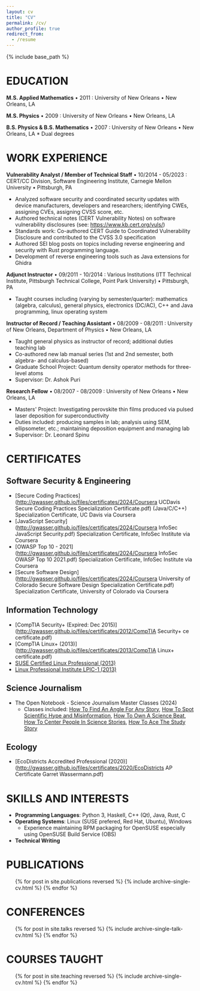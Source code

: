```yaml
---
layout: cv
title: "CV"
permalink: /cv/
author_profile: true
redirect_from:
  - /resume
---
```


{% include base_path %}

EDUCATION
======

**M.S. Applied Mathematics** • 2011
:   University of New Orleans • New Orleans, LA

**M.S. Physics** • 2009
:   University of New Orleans • New Orleans, LA

**B.S. Physics & B.S. Mathematics** • 2007
:   University of New Orleans • New Orleans, LA
    * Dual degrees

WORK EXPERIENCE
======

**Vulnerability Analyst / Member of Technical Staff** • 10/2014 - 05/2023
:   CERT/CC Division, Software Engineering Institute, Carnegie Mellon University • Pittsburgh, PA

* Analyzed software security and coordinated security updates with device manufacturers, developers and researchers; identifying CWEs, assigning CVEs, assigning CVSS score, etc.
* Authored technical notes (CERT Vulnerability Notes) on software vulnerability disclosures (see: https://www.kb.cert.org/vuls/)
* Standards work: Co-authored CERT Guide to Coordinated Vulnerability Disclosure and contributed to the CVSS 3.0 specification
* Authored SEI blog posts on topics including reverse engineering and security with Rust programming language.
* Development of reverse engineering tools such as Java extensions for Ghidra

**Adjunct Instructor** • 09/2011 - 10/2014
:   Various Institutions (ITT Technical Institute, Pittsburgh Technical College, Point Park University) • Pittsburgh, PA

* Taught courses including (varying by semester/quarter): mathematics (algebra, calculus), general physics, electronics (DC/AC), C++ and Java programming, linux operating system
    
**Instructor of Record / Teaching Assistant** • 08/2009 - 08/2011
:   University of New Orleans, Department of Physics • New Orleans, LA

* Taught general physics as instructor of record; additional duties teaching lab
* Co-authored new lab manual series (1st and 2nd semester, both algebra- and calculus-based)
* Graduate School Project: Quantum density operator methods for three-level atoms
* Supervisor: Dr. Ashok Puri
  
**Research Fellow** • 08/2007 - 08/2009
:   University of New Orleans • New Orleans, LA

* Masters' Project: Investigating perovskite thin films produced via pulsed laser deposition for superconductivity
* Duties included: producing samples in lab; analysis using SEM, ellipsometer, etc.; maintaining deposition equipment and managing lab
* Supervisor: Dr. Leonard Spinu
  
  
CERTIFICATES
======

## Software Security & Engineering
* [Secure Coding Practices](http://gwasser.github.io/files/certificates/2024/Coursera UCDavis Secure Coding Practices Specialization Certificate.pdf) (Java/C/C++) Specialization Certificate, UC Davis via Coursera
* [JavaScript Security](http://gwasser.github.io/files/certificates/2024/Coursera InfoSec JavaScript Security.pdf) Specialization Certificate, InfoSec Institute via Coursera
* [OWASP Top 10 - 2021](http://gwasser.github.io/files/certificates/2024/Coursera InfoSec OWASP Top 10 2021.pdf) Specialization Certificate, InfoSec Institute via Coursera
* [Secure Software Design](http://gwasser.github.io/files/certificates/2024/Coursera University of Colorado Secure Software Design Specialization Certificate.pdf) Specialization Certificate, University of Colorado via Coursera

## Information Technology
* [CompTIA Security+ (Expired: Dec 2015)](http://gwasser.github.io/files/certificates/2012/CompTIA Security+ ce certificate.pdf)
* [CompTIA Linux+ (2013)](http://gwasser.github.io/files/certificates/2013/CompTIA Linux+ certificate.pdf)
* [SUSE Certified Linux Professional (2013)](http://gwasser.github.io/files/certificates/2013/GarretWassermann_SCLP_ECR.pdf)
* [Linux Professional Institute LPIC-1 (2013)](http://gwasser.github.io/files/certificates/2013/LPIC1-certificate.pdf)

## Science Journalism
* The Open Notebook - Science Journalism Master Classes (2024)
  - Classes included: [How To Find An Angle For Any Story](http://gwasser.github.io/files/certificates/2024/Certificate-of-Completion-TON-Angles-Course.pdf), [How To Spot Scientific Hype and Misinformation](http://gwasser.github.io/files/certificates/2024/Certificate-of-Completion-TON-Hype-Course.pdf), [How To Own A Science Beat](http://gwasser.github.io/files/certificates/2024/Certificate-of-Completion-TON-Beat-Course.pdf), [How To Center People In Science Stories](http://gwasser.github.io/files/certificates/2024/Certificate-of-Completion-TON-Centering-People-Course.pdf), [How To Ace The Study Story](http://gwasser.github.io/files/certificates/2024/Certificate-of-Completion-TON-Study-Story-Course.pdf)

## Ecology
* [EcoDistricts Accredited Professional (2020)](http://gwasser.github.io/files/certificates/2020/EcoDistricts AP Certificate Garret Wassermann.pdf)

SKILLS AND INTERESTS
======

* **Programming Languages**: Python 3, Haskell, C++ (Qt), Java, Rust, C
* **Operating Systems**: Linux (SUSE prefered, Red Hat, Ubuntu), Windows
  - Experience maintaining RPM packaging for OpenSUSE especially using OpenSUSE Build Service (OBS)
* **Technical Writing**

PUBLICATIONS
======
  <ul>{% for post in site.publications reversed %}
    {% include archive-single-cv.html %}
  {% endfor %}</ul>
  
CONFERENCES
======

  <ul>{% for post in site.talks reversed %}
    {% include archive-single-talk-cv.html %}
  {% endfor %}</ul>
  
COURSES TAUGHT
======
  <ul>{% for post in site.teaching reversed %}
    {% include archive-single-cv.html %}
  {% endfor %}</ul>
